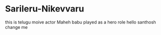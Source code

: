 # Sarileru-Nikevvaru
this is telugu moive actor Maheh babu played as a hero role
hello santhosh change me 
